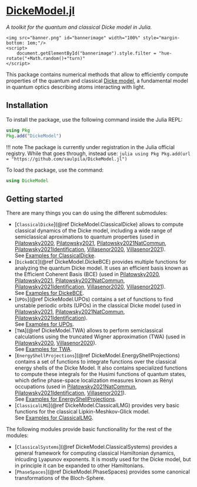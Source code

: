 # [DickeModel.jl](https://github.com/saulpila/DickeModel.jl)

*A toolkit for the quantum and classical Dicke model in Julia.*

```@raw html
<img src="banner.png" id="bannerimage" width="100%" style="margin-bottom: 1em;"/>
<script> 
    document.getElementById("bannerimage").style.filter = "hue-rotate("+Math.random()+"turn)"
</script> 
``` 

This package contains numerical methods that allow to efficiently compute properties of the quantum and classical [Dicke model](https://en.wikipedia.org/wiki/Dicke_model), a fundamental model in quantum optics describing atoms interacting with light.

## Installation
 To install the package, use the following command inside the Julia REPL:
```julia
using Pkg
Pkg.add("DickeModel")
```
!!! note
    The package is currently under registration in the Julia official registry. While that 
    goes through, instead use:
    ```julia
    using Pkg
    Pkg.add(url = "https://github.com/saulpila/DickeModel.jl")
    ```
    
To load the package, use the command:
```julia
using DickeModel
```

## Getting started

There are many things you can do using the different submodules:

* [`ClassicalDicke`](@ref DickeModel.ClassicalDicke) allows to compute classical dynamics of the Dicke model, including a wide range of semiclassical aproximations to quantum properties (used in [Pilatowsky2020](@cite), [Pilatowsky2021](@cite), [Pilatowsky2021NatCommun](@cite), [Pilatowsky2021Identification](@cite), [Villasenor2020](@cite),  [Villasenor2021](@cite)).\
  See [Examples for ClassicalDicke](@ref).
* [`DickeBCE`](@ref DickeModel.DickeBCE) provides multiple functions for analyzing the quantum Dicke model. It uses an efficient basis known as the Efficient Coherent Basis (BCE) (used in [Pilatowsky2020](@cite), [Pilatowsky2021](@cite), [Pilatowsky2021NatCommun](@cite), [Pilatowsky2021Identification](@cite), [Villasenor2020](@cite),  [Villasenor2021](@cite)).\
  See [Examples for DickeBCE](@ref).
* [`UPOs`](@ref DickeModel.UPOs) contains a set of functions to find unstable periodic orbits (UPOs) in the classical Dicke model (used in  [Pilatowsky2021](@cite), [Pilatowsky2021NatCommun](@cite), [Pilatowsky2021Identification](@cite)).\
  See [Examples for UPOs](@ref).
* [`TWA`](@ref DickeModel.TWA) allows to perform semiclassical calculations using the truncated Wigner approximation (TWA) (used in [Pilatowsky2020](@cite), [Villasenor2020](@cite)).\
  See [Examples for TWA](@ref).
* [`EnergyShellProjections`](@ref DickeModel.EnergyShellProjections) contains a set of functions to integrate functions over the classical energy shells of the Dicke Model. It also contains specialized functions to compute these integrals for the Husimi functions of quantum states, which define phase-space localization measures known as Rényi occupations (used in [Pilatowsky2021NatCommun](@cite), [Pilatowsky2021Identification](@cite), [Villasenor2021](@cite)).\
  See [Examples for EnergyShellProjections](@ref).
* [`ClassicalLMG`](@ref DickeModel.ClassicalLMG) provides very basic functions for the classical Lipkin-Meshkov-Glick model.\
  See [Examples for ClassicalLMG](@ref).

The following modules provide basic functionallity for the rest of the modules:
* [`ClassicalSystems`](@ref DickeModel.ClassicalSystems) provides a general framework for computing classical Hamiltonian dynamics, inlcuding Lyapunov exponents. It is mostly used for the Dicke model, but in principle it can be expanded to other Hamiltonians.
* [`PhaseSpaces`](@ref DickeModel.PhaseSpaces) provides some canonical transformations of the Bloch-Sphere.
